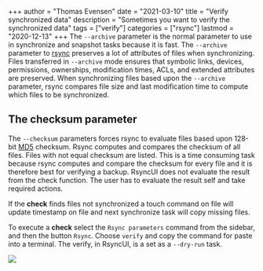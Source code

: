 +++
author = "Thomas Evensen"
date = "2021-03-10"
title =  "Verify synchronized data"
description = "Sometimes you want to verify the synchronized data"
tags = ["verify"]
categories = ["rsync"]
lastmod = "2020-12-13"
+++
The `--archive` parameter is the normal parameter to use in synchronize and snapshot tasks because it is fast. The `--archive` parameter to [rsync](https://en.wikipedia.org/wiki/Rsync) preserves a lot of attributes of files when synchronizing. Files transferred in `--archive` mode ensures that symbolic links, devices, permissions, ownerships, modification times, ACLs, and extended attributes are preserved. When synchronizing files based upon the `--archive` parameter, rsync compares file size and last modification time to compute which files to be synchronized.

## The checksum parameter

The `--checksum` parameters forces rsync to evaluate files based upon 128-bit [MD5](https://en.wikipedia.org/wiki/MD5) checksum. Rsync computes and compares the checksum of all files. Files with not equal checksum are listed. This is a time consuming task because rsync computes and compare the checksum for every file and it is therefore best for verifying a backup. RsyncUI does not evaluate the result from the check function. The user has to evaluate the result self and take required actions.

If the **check** finds files not synchronized a touch command on file will update timestamp on file and next synchronize task will copy missing files.

To execute a **check** select the `Rsync parameters` command from the sidebar, and then the button `Rsync`. Choose `verify` and copy the command for paste into a terminal. The verify, in RsyncUI, is a set as a `--dry-run` task.  

![](/images/verify/verify.png)
